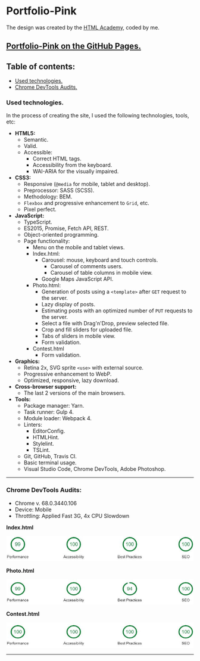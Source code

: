 # Portfolio-Pink

The design was created by the [HTML Academy](https://htmlacademy.ru), coded by me.

## [Portfolio-Pink on the GitHub Pages.](https://comp0te.github.io/Portfolio-Pink/)

## Table of contents:
- [Used technologies.](#Used-technologies.)
- [Chrome DevTools Audits.](#Chrome-DevTools-Audits:)

### Used technologies.

In the process of creating the site, I used the following technologies, tools, etc:

- **HTML5:**
	- Semantic.
	- Valid.
	- Accessible:
		- Correct HTML tags.
		- Accessibility from the keyboard.
		- WAI-ARIA for the visually impaired.
- **CSS3:**
	- Responsive (`@media` for mobile, tablet and desktop).
	- Preprocessor: SASS (SCSS).
	- Methodology: BEM.
	- `Flexbox` and progressive enhancement to `Grid`, etc.
	- Pixel perfect.
- **JavaScript:**
	- TypeScript.
	- ES2015, Promise, Fetch API, REST.
  - Object-oriented programming.
  - Page functionality:
    - Menu on the mobile and tablet views.
    - Index.html:
      - Carousel: mouse, keyboard and touch controls.
        - Carousel of comments users.
        - Carousel of table columns in mobile view.
      - Google Maps JavaScript API.
    - Photo.html:
      - Generation of posts using a `<template>` after `GET` request to the server.
      - Lazy display of posts.
      - Estimating posts with an optimized number of `PUT` requests to the server.
      - Select a file with Drag'n'Drop, preview selected file.
      - Crop and fill sliders for uploaded file.
      - Tabs of sliders in mobile view.
      - Form validation.
    - Contest.html
      - Form validation.
- **Graphics:**
	- Retina 2x, SVG sprite `<use>` with external source.
	- Progressive enhancement to WebP.
  - Optimized, responsive, lazy download.
- **Cross-browser support:**
	- The last 2 versions of the main browsers.
- **Tools:**
	- Package manager: Yarn.
	- Task runner: Gulp 4.
	- Module loader: Webpack 4.
	- Linters:
		- EditorConfig.
		- HTMLHint.
		- Stylelint.
		- TSLint.
	- Git, GitHub, Travis CI.
	- Basic terminal usage.
	- Visual Studio Code, Chrome DevTools, Adobe Photoshop.

---

### Chrome DevTools Audits:
- Chrome v. 68.0.3440.106
- Device: Mobile
- Throttling: Applied Fast 3G, 4x CPU Slowdown

**Index.html**

![Index.html](chrome-devtools-audits/index.jpg)

**Photo.html**

![Photo.html](chrome-devtools-audits/photo.jpg)

**Contest.html**

![Contest.html](chrome-devtools-audits/contest.jpg)

---
